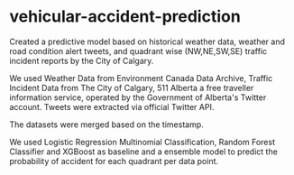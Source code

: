# vehicular-accident-prediction
Created a predictive model based on historical weather data, weather and road condition alert tweets, and quadrant wise (NW,NE,SW,SE) traffic incident reports by the City of Calgary. 

We used Weather Data from Environment Canada Data Archive, Traffic Incident Data from The City of Calgary, 511 Alberta a free traveller information service, operated by the Government of Alberta's Twitter account. Tweets were extracted via official Twitter API. 

The datasets were merged based on the timestamp.

We used Logistic Regression Multinomial Classification, Random Forest Classifier and XGBoost as baseline and a ensemble model to predict the probability of accident for each quadrant per data point.
